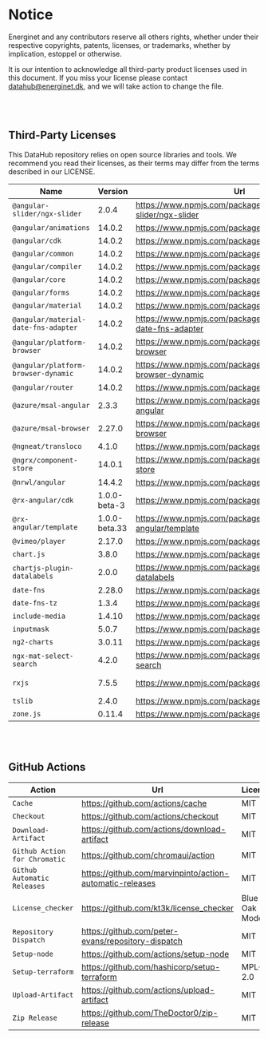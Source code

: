 # Notice

Energinet and any contributors reserve all others rights, whether under their respective copyrights, patents, licenses, or trademarks, whether by implication, estoppel or otherwise.

It is our intention to acknowledge all third-party product licenses used in this document. If you miss your license please contact datahub@energinet.dk, and we will take action to change the file.

<br>
<br>

## Third-Party Licenses

This DataHub repository relies on open source libraries and tools. We recommend you read their licenses, as their terms may differ from the terms described in our LICENSE.

| Name                                 | Version       | Url                                                                | License    |
| ------------------------------------ | ------------- | ------------------------------------------------------------------ | ---------- |
| `@angular-slider/ngx-slider`         | 2.0.4         | <https://www.npmjs.com/package/@angular-slider/ngx-slider>         | MIT        |
| `@angular/animations`                | 14.0.2        | <https://www.npmjs.com/package/@angular/animations>                | MIT        |
| `@angular/cdk`                       | 14.0.2        | <https://www.npmjs.com/package/@angular/cdk>                       | MIT        |
| `@angular/common`                    | 14.0.2        | <https://www.npmjs.com/package/@angular/common>                    | MIT        |
| `@angular/compiler`                  | 14.0.2        | <https://www.npmjs.com/package/@angular/compiler>                  | MIT        |
| `@angular/core`                      | 14.0.2        | <https://www.npmjs.com/package/@angular/core>                      | MIT        |
| `@angular/forms`                     | 14.0.2        | <https://www.npmjs.com/package/@angular/forms>                     | MIT        |
| `@angular/material`                  | 14.0.2        | <https://www.npmjs.com/package/@angular/material>                  | MIT        |
| `@angular/material-date-fns-adapter` | 14.0.2        | <https://www.npmjs.com/package/@angular/material-date-fns-adapter> | MIT        |
| `@angular/platform-browser`          | 14.0.2        | <https://www.npmjs.com/package/@angular/platform-browser>          | MIT        |
| `@angular/platform-browser-dynamic`  | 14.0.2        | <https://www.npmjs.com/package/@angular/platform-browser-dynamic>  | MIT        |
| `@angular/router`                    | 14.0.2        | <https://www.npmjs.com/package/@angular/router>                    | MIT        |
| `@azure/msal-angular`                | 2.3.3         | <https://www.npmjs.com/package/@azure/msal-angular>                | MIT        |
| `@azure/msal-browser`                | 2.27.0        | <https://www.npmjs.com/package/@azure/msal-browser>                | MIT        |
| `@ngneat/transloco`                  | 4.1.0         | <https://www.npmjs.com/package/@ngneat/transloco>                  | MIT        |
| `@ngrx/component-store`              | 14.0.1        | <https://www.npmjs.com/package/@ngrx/component-store>              | MIT        |
| `@nrwl/angular`                      | 14.4.2        | <https://www.npmjs.com/package/@nrwl/angular>                      | MIT        |
| `@rx-angular/cdk`                    | 1.0.0-beta-3  | <https://www.npmjs.com/package/@rx-angular/cdk>                    | MIT        |
| `@rx-angular/template`               | 1.0.0-beta.33 | <https://www.npmjs.com/package/@rx-angular/template>               | MIT        |
| `@vimeo/player`                      | 2.17.0        | <https://www.npmjs.com/package/@vimeo/player>                      | MIT        |
| `chart.js`                           | 3.8.0         | <https://www.npmjs.com/package/chart.js>                           | MIT        |
| `chartjs-plugin-datalabels`          | 2.0.0         | <https://www.npmjs.com/package/chartjs-plugin-datalabels>          | MIT        |
| `date-fns`                           | 2.28.0        | <https://www.npmjs.com/package/date-fns>                           | MIT        |
| `date-fns-tz`                        | 1.3.4         | <https://www.npmjs.com/package/date-fns-tz>                        | MIT        |
| `include-media`                      | 1.4.10        | <https://www.npmjs.com/package/include-media>                      | MIT        |
| `inputmask`                          | 5.0.7         | <https://www.npmjs.com/package/inputmask>                          | MIT        |
| `ng2-charts`                         | 3.0.11        | <https://www.npmjs.com/package/ng2-charts>                         | ISC        |
| `ngx-mat-select-search`              | 4.2.0         | <https://www.npmjs.com/package/ngx-mat-select-search>              | MIT        |
| `rxjs`                               | 7.5.5         | <https://www.npmjs.com/package/rxjs>                               | Apache-2.0 |
| `tslib`                              | 2.4.0         | <https://www.npmjs.com/package/tslib>                              | 0BSD       |
| `zone.js`                            | 0.11.4        | <https://www.npmjs.com/package/zone.js>                            | MIT        |

<br>
<br>

## GitHub Actions

| Action                        | Url                                                        | License        |
| ----------------------------- | ---------------------------------------------------------- | -------------- |
| `Cache`                       | <https://github.com/actions/cache>                         | MIT            |
| `Checkout`                    | <https://github.com/actions/checkout>                      | MIT            |
| `Download-Artifact`           | <https://github.com/actions/download-artifact>             | MIT            |
| `Github Action for Chromatic` | <https://github.com/chromaui/action>                       | MIT            |
| `Github Automatic Releases`   | <https://github.com/marvinpinto/action-automatic-releases> | MIT            |
| `License_checker`             | <https://github.com/kt3k/license_checker>                  | Blue Oak Model |
| `Repository Dispatch`         | <https://github.com/peter-evans/repository-dispatch>       | MIT            |
| `Setup-node`                  | <https://github.com/actions/setup-node>                    | MIT            |
| `Setup-terraform`             | <https://github.com/hashicorp/setup-terraform>             | MPL-2.0        |
| `Upload-Artifact`             | <https://github.com/actions/upload-artifact>               | MIT            |
| `Zip Release`                 | <https://github.com/TheDoctor0/zip-release>                | MIT            |
